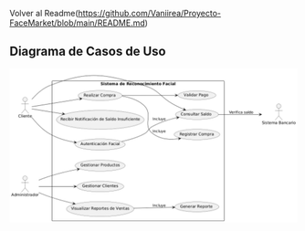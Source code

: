 Volver al Readme(https://github.com/Vaniirea/Proyecto-FaceMarket/blob/main/README.md)

## Diagrama de Casos de Uso
![Diagrama de Casos de Uso](./images/diagrama%20de%20casos%20de%20uso.png)
